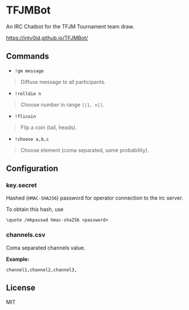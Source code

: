 # TFJMBot
An IRC Chatbot for the TFJM Tournament team draw.

https://intv0id.github.io/TFJMBot/

## Commands

* `!gm message`
> Diffuse message to all participants.
* `!rolldie n`
> Choose number in range `[|1, n|]`.
* `!flicoin`
> Flip a coin (tail, heads).
* `!choose a,b,c`
> Choose element (coma separated, same probability).

## Configuration

### key.secret

Hashed (`HMAC-SHA256`) password for operator connection to the irc server.

To obtain this hash, use 

```irc
\quote /mkpasswd hmac-sha256 <password>
```

### channels.csv

Coma separated channels value.

**Example:**

```csv
channel1,channel2,channel3,
```

## License

MIT

